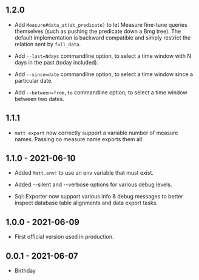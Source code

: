 ## 1.2.0

* Add `Measure#data_at(at_predicate)` to let Measure fine-tune queries
  themselves (such as pushing the predicate down a Bmg tree). The default
  implementation is backward compatible and simply restrict the relation
  sent by `full_data`.

* Add `--last=Ndays` commandline option, to select a time window with N
  days in the past (today included).

* Add `--since=date` commandline option, to select a time window since a
  particular date.

* Add `--between=from,to` commandline option, to select a time window between
  two dates.

## 1.1.1

* `matt export` now correctly support a variable number of measure names.
  Passing no measure name exports them all.

## 1.1.0 - 2021-06-10

* Added `Matt.env!` to use an env variable that must exist.

* Added --silent and --verbose options for various debug levels.

* Sql::Exporter now support various info & debug messages to better inspect
  database table alignments and data export tasks.

## 1.0.0 - 2021-06-09

* First official version used in production.

## 0.0.1 - 2021-06-07

* Birthday
